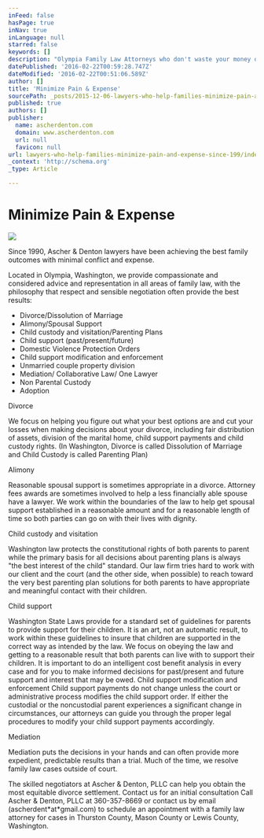 ```yaml
---
inFeed: false
hasPage: true
inNav: true
inLanguage: null
starred: false
keywords: []
description: "Olympia Family Law Attorneys who don't waste your money or your emotions but we do seek the best solutions"
datePublished: '2016-02-22T00:59:28.747Z'
dateModified: '2016-02-22T00:51:06.589Z'
author: []
title: 'Minimize Pain & Expense'
sourcePath: _posts/2015-12-06-lawyers-who-help-families-minimize-pain-and-expense-since-199.md
published: true
authors: []
publisher:
  name: ascherdenton.com
  domain: www.ascherdenton.com
  url: null
  favicon: null
url: lawyers-who-help-families-minimize-pain-and-expense-since-199/index.html
_context: 'http://schema.org'
_type: Article

---
```

# **Minimize Pain & Expense**
![](https://the-grid-user-content.s3-us-west-2.amazonaws.com/14fc757e-9806-48ec-95c3-166fb0c2d0ce.JPG)

Since 1990, Ascher & Denton lawyers have been achieving the best family outcomes with minimal conflict and expense.

Located in Olympia, Washington, we provide compassionate and considered advice and representation in all areas of family law, with the philosophy that respect and sensible negotiation often provide the best results: 

* Divorce/Dissolution of Marriage 
* Alimony/Spousal Support 
* Child custody and visitation/Parenting Plans 
* Child support (past/present/future) 
* Domestic Violence Protection Orders 
* Child support modification and enforcement 
* Unmarried couple property division 
* Mediation/ Collaborative Law/ One Lawyer 
* Non Parental Custody 
* Adoption 

Divorce

We focus on helping you figure out what your best options are and cut your losses when making decisions about your divorce, including fair distribution of assets, division of the marital home, child support payments and child custody rights. (In Washington, Divorce is called Dissolution of Marriage and Child Custody is called Parenting Plan)  

Alimony 

Reasonable spousal support is sometimes appropriate in a divorce. Attorney fees awards are sometimes involved to help a less financially able spouse have a lawyer. We work within the boundaries of the law to help get spousal support established in a reasonable amount and for a reasonable length of time so both parties can go on with their lives with dignity. 

Child custody and visitation 

Washington law protects the constitutional rights of both parents to parent while the primary basis for all decisions about parenting plans is always "the best interest of the child" standard. Our law firm tries hard to work with our client and the court (and the other side, when possible) to reach toward the very best parenting plan solutions for both parents to have appropriate and meaningful contact with their children. 

Child support 

Washington State Laws provide for a standard set of guidelines for parents to provide support for their children. It is an art, not an automatic result, to work within these guidelines to insure that children are supported in the correct way as intended by the law. We focus on obeying the law and getting to a reasonable result that both parents can live with to support their children. It is important to do an intelligent cost benefit analysis in every case and for you to make informed decisions for past/present and future support and interest that may be owed. Child support modification and enforcement Child support payments do not change unless the court or administrative process modifies the child support order. If either the custodial or the noncustodial parent experiences a significant change in circumstances, our attorneys can guide you through the proper legal procedures to modify your child support payments accordingly. 

Mediation  

Mediation puts the decisions in your hands and can often provide more expedient, predictable results than a trial.  Much of the time, we resolve family law cases outside of court. 

The skilled negotiators at Ascher & Denton, PLLC can help you obtain the most equitable divorce settlement. Contact us for an initial consultation Call Ascher & Denton, PLLC at 360-357-8669 or contact us by email (ascherdent\*at\*gmail.com) to schedule an appointment with a family law attorney for cases in Thurston County, Mason County or Lewis County, Washington.